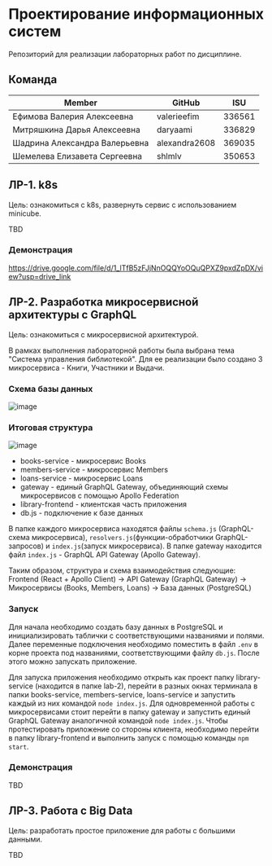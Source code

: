 # Проектирование информационных систем
Репозиторий для реализации лабораторных работ по дисциплине.

## Команда
| Member | GitHub | ISU |
| --- | --- | --- |
| Ефимова Валерия Алексеевна | valerieefim | 336561 |
| Митряшкина Дарья Алексеевна | daryaami | 336829 |
| Шадрина Александра Валерьевна | alexandra2608 | 369035 |
| Шемелева Елизавета Сергеевна | shlmlv | 350653 |

## ЛР-1. k8s

Цель: ознакомиться с k8s, развернуть сервис с использованием minicube.

TBD

### Демонстрация 

https://drive.google.com/file/d/1_lTfB5zFJjNnOQQYoOQuQPXZ9pxdZpDX/view?usp=drive_link

## ЛР-2. Разработка микросервисной архитектуры с GraphQL

Цель: ознакомиться с микросервисной архитектурой.

В рамках выполнения лабораторной работы была выбрана тема "Система управления библиотекой". Для ее реализации было создано 3 микросервиса - Книги, Участники и Выдачи.

### Схема базы данных

![image](https://github.com/user-attachments/assets/b962b70f-4083-47b7-9002-27c8d7b80fad)

### Итоговая структура

![image](https://github.com/user-attachments/assets/634eb784-ed2e-481c-a79d-4f835a7c9b58)

- books-service - микросервис Books
- members-service - микросервис Members
- loans-service - микросервис Loans
- gateway - единый GraphQL Gateway, объединяющий схемы микросервисов с помощью Apollo Federation
- library-frontend - клиентская часть приложения
- db.js - подключение к базе данных

В папке каждого микросервиса находятся файлы `schema.js` (GraphQL-схема микросервиса), `resolvers.js`(функции-обработчики GraphQL-запросов) и `index.js`(запуск микросервиса). В папке gateway находится файл `index.js` - GraphQL API Gateway (Apollo Gateway).

Таким образом, структура и схема взаимодействия следующие:
Frontend (React + Apollo Client) → API Gateway (GraphQL Gateway) → Микросервисы (Books, Members, Loans) → База данных (PostgreSQL)

### Запуск
Для начала необходимо создать базу данных в PostgreSQL и инициализировать таблички с соответствующими названиями и полями. Далее переменные подключения необходимо поместить в файл `.env` в корне проекта под названиями, соответствующими файлу `db.js`. После этого можно запускать приложение.

Для запуска приложения необходимо открыть как проект папку library-service (находится в папке lab-2), перейти в разных окнах терминала в папки books-service, members-service, loans-service и запустить каждый из них командой `node index.js`. Для одновременной работы с микросервисами стоит перейти в папку gateway и запустить единый GraphQL Gateway аналогичной командой `node index.js`. Чтобы протестировать приложение со стороны клиента, необходимо перейти в папку library-frontend и выполнить запуск с помощью команды `npm start`.

### Демонстрация 
TBD

## ЛР-3. Работа с Big Data

Цель: разработать простое приложение для работы с большими данными.

TBD
